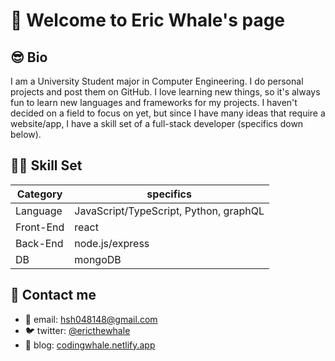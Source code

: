 # 🐋 Welcome to Eric Whale's page

## 😎 Bio

I am a University Student major in Computer Engineering. I do personal projects and post them on GitHub. I love learning new things, so it's always fun to learn new languages and frameworks for my projects. I haven't decided on a field to focus on yet, but since I have many ideas that require a website/app, I have a skill set of a full-stack developer (specifics down below). <br>
  
## 🧑‍💻 Skill Set

| Category | specifics |
| ----------- | ----------- |
| Language | JavaScript/TypeScript, Python, graphQL |
| Front-End | react | scss |
| Back-End | node.js/express |
| DB | mongoDB |

## 🔭 Contact me

- 📧 email: hsh048148@gmail.com 
- 🐦 twitter: [@ericthewhale](https://twitter.com/ericthewhale)
- 📝 blog: [codingwhale.netlify.app](https://codingwhale.netlify.app)

<!--
- 👯 I’m looking to collaborate on ...
- 🤔 I’m looking for help with ...
- 💬 Ask me about ...
- 😄 Pronouns: ...
- ⚡ Fun fact: ...
-->
